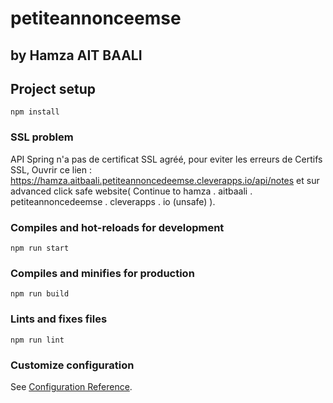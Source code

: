# petiteannonceemse

## by Hamza AIT BAALI

## Project setup
```
npm install
```

### SSL problem
API Spring n'a pas de certificat SSL agréé, 
pour eviter les erreurs de Certifs SSL, Ouvrir ce lien : https://hamza.aitbaali.petiteannoncedeemse.cleverapps.io/api/notes
et sur advanced click safe website( Continue to hamza . aitbaali . petiteannoncedeemse . cleverapps . io (unsafe) ). 

### Compiles and hot-reloads for development
```
npm run start
```

### Compiles and minifies for production
```
npm run build
```

### Lints and fixes files
```
npm run lint
```

### Customize configuration
See [Configuration Reference](https://cli.vuejs.org/config/).
